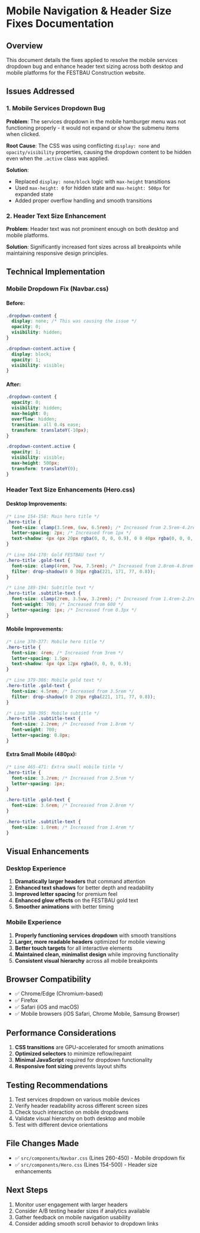 # Mobile Navigation & Header Size Fixes Documentation

## Overview
This document details the fixes applied to resolve the mobile services dropdown bug and enhance header text sizing across both desktop and mobile platforms for the FESTBAU Construction website.

## Issues Addressed

### 1. Mobile Services Dropdown Bug
**Problem**: The services dropdown in the mobile hamburger menu was not functioning properly - it would not expand or show the submenu items when clicked.

**Root Cause**: The CSS was using conflicting `display: none` and `opacity/visibility` properties, causing the dropdown content to be hidden even when the `.active` class was applied.

**Solution**: 
- Replaced `display: none/block` logic with `max-height` transitions
- Used `max-height: 0` for hidden state and `max-height: 500px` for expanded state
- Added proper overflow handling and smooth transitions

### 2. Header Text Size Enhancement
**Problem**: Header text was not prominent enough on both desktop and mobile platforms.

**Solution**: Significantly increased font sizes across all breakpoints while maintaining responsive design principles.

## Technical Implementation

### Mobile Dropdown Fix (Navbar.css)

#### Before:
```css
.dropdown-content {
  display: none; /* This was causing the issue */
  opacity: 0;
  visibility: hidden;
}

.dropdown-content.active {
  display: block;
  opacity: 1;
  visibility: visible;
}
```

#### After:
```css
.dropdown-content {
  opacity: 0;
  visibility: hidden;
  max-height: 0;
  overflow: hidden;
  transition: all 0.4s ease;
  transform: translateY(-10px);
}

.dropdown-content.active {
  opacity: 1;
  visibility: visible;
  max-height: 500px;
  transform: translateY(0);
}
```

### Header Text Size Enhancements (Hero.css)

#### Desktop Improvements:
```css
/* Line 154-158: Main hero title */
.hero-title {
  font-size: clamp(3.5rem, 6vw, 6.5rem); /* Increased from 2.5rem-4.2rem */
  letter-spacing: 2px; /* Increased from 1px */
  text-shadow: 4px 4px 20px rgba(0, 0, 0, 0.9), 0 0 40px rgba(0, 0, 0, 0.8), 3px 3px 12px rgba(0, 0, 0, 1);
}

/* Line 164-170: Gold FESTBAU text */
.hero-title .gold-text {
  font-size: clamp(4rem, 7vw, 7.5rem); /* Increased from 2.8rem-4.8rem */
  filter: drop-shadow(0 0 30px rgba(221, 171, 77, 0.8));
}

/* Line 189-194: Subtitle text */
.hero-title .subtitle-text {
  font-size: clamp(2rem, 3.5vw, 3.2rem); /* Increased from 1.4rem-2.2rem */
  font-weight: 700; /* Increased from 600 */
  letter-spacing: 1px; /* Increased from 0.3px */
}
```

#### Mobile Improvements:
```css
/* Line 370-377: Mobile hero title */
.hero-title {
  font-size: 4rem; /* Increased from 3rem */
  letter-spacing: 1.5px;
  text-shadow: 4px 4px 12px rgba(0, 0, 0, 0.9);
}

/* Line 379-386: Mobile gold text */
.hero-title .gold-text {
  font-size: 4.5rem; /* Increased from 3.5rem */
  filter: drop-shadow(0 0 20px rgba(221, 171, 77, 0.8));
}

/* Line 388-395: Mobile subtitle */
.hero-title .subtitle-text {
  font-size: 2.2rem; /* Increased from 1.8rem */
  font-weight: 700;
  letter-spacing: 0.8px;
}
```

#### Extra Small Mobile (480px):
```css
/* Line 465-471: Extra small mobile title */
.hero-title {
  font-size: 3.2rem; /* Increased from 2.5rem */
  letter-spacing: 1px;
}

.hero-title .gold-text {
  font-size: 3.6rem; /* Increased from 2.8rem */
}

.hero-title .subtitle-text {
  font-size: 1.8rem; /* Increased from 1.4rem */
}
```

## Visual Enhancements

### Desktop Experience
1. **Dramatically larger headers** that command attention
2. **Enhanced text shadows** for better depth and readability
3. **Improved letter spacing** for premium feel
4. **Enhanced glow effects** on the FESTBAU gold text
5. **Smoother animations** with better timing

### Mobile Experience
1. **Properly functioning services dropdown** with smooth transitions
2. **Larger, more readable headers** optimized for mobile viewing
3. **Better touch targets** for all interactive elements
4. **Maintained clean, minimalist design** while improving functionality
5. **Consistent visual hierarchy** across all mobile breakpoints

## Browser Compatibility
- ✅ Chrome/Edge (Chromium-based)
- ✅ Firefox
- ✅ Safari (iOS and macOS)
- ✅ Mobile browsers (iOS Safari, Chrome Mobile, Samsung Browser)

## Performance Considerations
1. **CSS transitions** are GPU-accelerated for smooth animations
2. **Optimized selectors** to minimize reflow/repaint
3. **Minimal JavaScript** required for dropdown functionality
4. **Responsive font sizing** prevents layout shifts

## Testing Recommendations
1. Test services dropdown on various mobile devices
2. Verify header readability across different screen sizes
3. Check touch interaction on mobile dropdowns
4. Validate visual hierarchy on both desktop and mobile
5. Test with different device orientations

## File Changes Made
- ✅ `src/components/Navbar.css` (Lines 260-450) - Mobile dropdown fix
- ✅ `src/components/Hero.css` (Lines 154-500) - Header size enhancements

## Next Steps
1. Monitor user engagement with larger headers
2. Consider A/B testing header sizes if analytics available
3. Gather feedback on mobile navigation usability
4. Consider adding smooth scroll behavior to dropdown links 